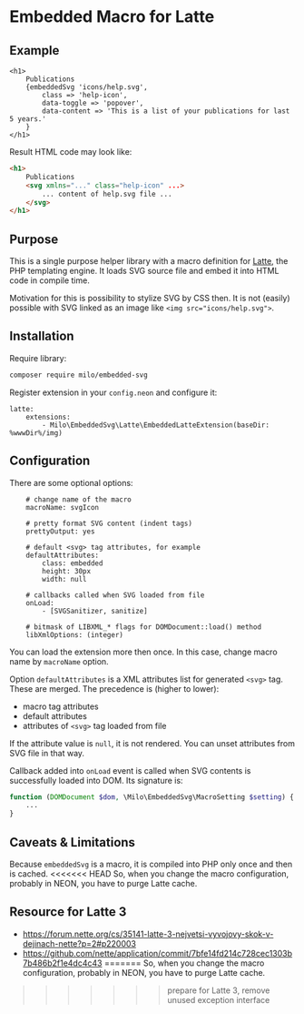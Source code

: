 # Embedded Macro for Latte

## Example

```latte
<h1>
    Publications
    {embeddedSvg 'icons/help.svg',
        class => 'help-icon',
        data-toggle => 'popover',
        data-content => 'This is a list of your publications for last 5 years.'
    }
</h1>
```

Result HTML code may look like:
```html
<h1>
    Publications
    <svg xmlns="..." class="help-icon" ...>
        ... content of help.svg file ...
    </svg>
</h1>
```

## Purpose

This is a single purpose helper library with a macro definition for [Latte](https://latte.nette.org/), the PHP templating engine.
It loads SVG source file and embed it into HTML code in compile time.

Motivation for this is possibility to stylize SVG by CSS then. It is not (easily)
possible with SVG linked as an image like `<img src="icons/help.svg">`.

## Installation

Require library:

```bash
composer require milo/embedded-svg
```

Register extension in your `config.neon` and configure it:

```neon
latte:
    extensions:
        - Milo\EmbeddedSvg\Latte\EmbeddedLatteExtension(baseDir: %wwwDir%/img)
```


## Configuration

There are some optional options:

```neon
    # change name of the macro
    macroName: svgIcon

    # pretty format SVG content (indent tags)
    prettyOutput: yes

    # default <svg> tag attributes, for example
    defaultAttributes:
        class: embedded
        height: 30px
        width: null

    # callbacks called when SVG loaded from file
    onLoad:
        - [SVGSanitizer, sanitize]

    # bitmask of LIBXML_* flags for DOMDocument::load() method
    libXmlOptions: (integer)
```

You can load the extension more then once. In this case,
change macro name by `macroName` option.

Option `defaultAttributes` is a XML attributes list for generated `<svg>` tag.
These are merged. The precedence is (higher to lower):
- macro tag attributes
- default attributes
- attributes of `<svg>` tag loaded from file

If the attribute value is `null`, it is not rendered. You can unset
attributes from SVG file in that way.

Callback added into `onLoad` event is called when SVG contents is successfully
loaded into DOM. Its signature is:

```php
function (DOMDocument $dom, \Milo\EmbeddedSvg\MacroSetting $setting) {
    ...
}
```


## Caveats & Limitations

Because `embeddedSvg` is a macro, it is compiled into PHP only once and then is cached.
<<<<<<< HEAD
So, when you change the macro configuration, probably in NEON, you have to purge
Latte cache.

## Resource for Latte 3

* https://forum.nette.org/cs/35141-latte-3-nejvetsi-vyvojovy-skok-v-dejinach-nette?p=2#p220003
* https://github.com/nette/application/commit/7bfe14fd214c728cec1303b7b486b2f1e4dc4c43
=======
So, when you change the macro configuration, probably in NEON, you have to purge Latte cache.
>>>>>>> prepare for Latte 3, remove unused exception interface
